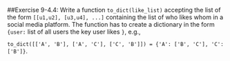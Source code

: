 ##Exercise 9-4.4:  Write a function ```to_dict(like_list)``` accepting the list of the form ```[[u1,u2], [u3,u4], ...]``` 
containing the list of who likes whom in a social media platform. The function has to create a dictionary in the form
```{user:``` list of all users the key user likes ```}```, e.g.,

```to_dict([['A', 'B'], ['A', 'C'], ['C', 'B']]) = {'A': ['B', 'C'], 'C': ['B']}```.
